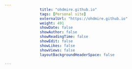 ---
                title: "ohdmire.github.io"
                tags: [Personal site]
                externalUrl: "https://ohdmire.github.io"
                weight: 491
                showDate: false
                showAuthor: false
                showReadingTime: false
                showEdit: false
                showLikes: false
                showViews: false
                layoutBackgroundHeaderSpace: false
                ---
